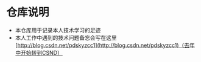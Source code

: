 # 仓库说明
- 本仓库用于记录本人技术学习的足迹
- 本人工作中遇到的技术问题备忘会写在这里[http://blog.csdn.net/pdskyzcc1](http://blog.csdn.net/pdskyzcc1)（去年中开始转到CSND）
